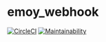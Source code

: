 # emoy_webhook
[![CircleCI](https://circleci.com/gh/sue445/emoy_webhook/tree/master.svg?style=svg)](https://circleci.com/gh/sue445/emoy_webhook/tree/master)
[![Maintainability](https://api.codeclimate.com/v1/badges/36a02d23c7caefc9a603/maintainability)](https://codeclimate.com/github/sue445/emoy_webhook/maintainability)
